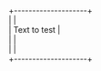  
 
 
 
   +--------------------+ <br>
   |					| <br>
   |  Text to test 		| <br>
   |					| <br>
   |					| <br>
   +--------------------+